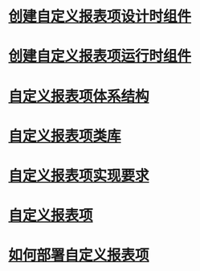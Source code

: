# [创建自定义报表项设计时组件](creating-a-custom-report-item-design-time-component.md)
# [创建自定义报表项运行时组件](creating-a-custom-report-item-run-time-component.md)
# [自定义报表项体系结构](custom-report-item-architecture.md)
# [自定义报表项类库](custom-report-item-class-libraries.md)
# [自定义报表项实现要求](custom-report-item-implementation-requirements.md)
# [自定义报表项](custom-report-items.md)
# [如何部署自定义报表项](how-to-deploy-a-custom-report-item.md)
